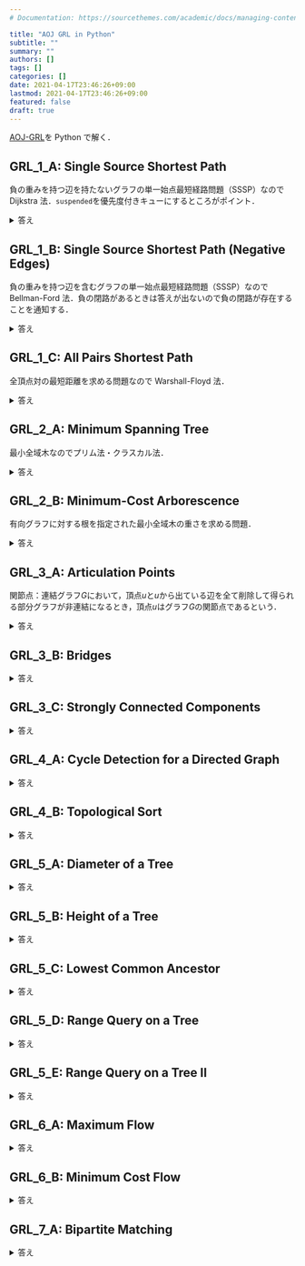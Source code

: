 ```yaml
---
# Documentation: https://sourcethemes.com/academic/docs/managing-content/

title: "AOJ GRL in Python"
subtitle: ""
summary: ""
authors: []
tags: []
categories: []
date: 2021-04-17T23:46:26+09:00
lastmod: 2021-04-17T23:46:26+09:00
featured: false
draft: true
---
```


[AOJ-GRL](https://judge.u-aizu.ac.jp/onlinejudge/finder.jsp?course=GRL)を Python で解く．

## GRL_1_A: Single Source Shortest Path

負の重みを持つ辺を持たないグラフの単一始点最短経路問題（SSSP）なので Dijkstra 法．`suspended`を優先度付きキューにするところがポイント．

<details>
<summary>答え</summary>

```python
import heapq

V, E, r = map(int, input().split())
G = [[] for _ in range(V)]
for _ in range(E):
    s, t, d = map(int, input().split())
    G[s].append((t, d))

dists = [float("inf") for _ in range(V)]
dists[r] = 0
has_visited = set()
suspended = [(0, r)] # [(dist, vertex), ...]

while suspended:
    _, u = heapq.heappop(suspended)
    has_visited.add(u)
    for v, d in G[u]:
        if v not in has_visited:
            if dists[u] + d < dists[v]:
                dists[v] = dists[u] + d
                heapq.heappush(suspended, (dists[v], v))

for dist in dists:
    print(dist if dist != float("inf") else "INF")
```

</details>

## GRL_1_B: Single Source Shortest Path (Negative Edges)

負の重みを持つ辺を含むグラフの単一始点最短経路問題（SSSP）なので Bellman-Ford 法．負の閉路があるときは答えが出ないので負の閉路が存在することを通知する．

<details>
<summary>答え</summary>

Bellman-Ford 法のイメージは次の通り．

```sh
1. 最短距離が更新されなくなる or |V|回目の更新が終わるまで以下を繰り返す．
    - 全ての辺に対して「dist[v] = min(dist[v], dist[u] + u-v距離)」でdistを更新
2. |V|-1回以内の更新で最短距離の更新が終了したら負の閉路は存在しない．|V|回目の更新が起これば負の閉路が存在する．
```

```python
V, E, r = map(int, input().split())
G = [[] for _ in range(V)]
for _ in range(E):
    s, t, d = map(int, input().split())
    G[s].append((t, d))

dists = [float("inf") for _ in range(V)]
dists[r] = 0

rep = 0
while rep < V:
    end_flag = True
    for u in range(V):
        for v, d in G[u]:
            if dists[u] != float("inf") and dists[u] + d < dists[v]:
                dists[v] = dists[u] + d
                end_flag = False
    if end_flag:
        break
    rep += 1

if rep == V:
    print("NEGATIVE CYCLE")
else:
    for d in dists:
        print(d if d != float("inf") else "INF")
```

</details>

## GRL_1_C: All Pairs Shortest Path

全頂点対の最短距離を求める問題なので Warshall-Floyd 法．

<details>
<summary>答え</summary>

Warshall-Floyd 法のイメージは次の通り．

```sh
1. dist[i][j]を初期化
    - 辺(i, j)が存在すればそのコスト
    - i == jのとき0
    - それ以外はinf
2. distを更新
    - for k = 0 ... V-1:
        - for u = 0 ... V-1:
            - for v = 0 .. V-1:
                - dist[u][v] = min(dist[u][v], dist[u][k] + dist[k][v])
```

負の閉路の検出は，「頂点`i`から頂点`i`の最短距離が負か」で判定できる．

```python
V, E = map(int, input().split())

dists = [[float("inf") for _ in range(V)] for _ in range(V)]

for i in range(V):
    dists[i][i] = 0

for _ in range(E):
    s, t, d = map(int, input().split())
    dists[s][t] = d

for k in range(V):
    for u in range(V):
        for v in range(V):
            dists[u][v] = min(dists[u][v], dists[u][k] + dists[k][v])

has_negative_cycle = False
for i in range(V):
    if dists[i][i] < 0:
        has_negative_cycle = True
        break
if has_negative_cycle:
    print("NEGATIVE CYCLE")
    exit()

for row in dists:
    for i in range(V):
        row[i] = row[i] if row[i] != float("inf") else "INF"
    print(*row)
```

</details>

## GRL_2_A: Minimum Spanning Tree

最小全域木なのでプリム法・クラスカル法．

<details>
<summary>答え</summary>

プリム法とクラスカル法の違いは何についてループを回すか．

プリム法では頂点についてループを回す．

```sh
1. 適当に頂点を一つ選んでそれを求めたい木に含めて確定させる
2. すべての頂点が木に含まれるまで以下を繰り返す
    - (木に含まれている頂点, 木に含まれていない頂点)という辺の中でコスト最小の辺を選んで木に加える
```

```python
import heapq

V, E = map(int, input().split())
G = [[] for _ in range(V)]
for _ in range(E):
    s, t, w = map(int, input().split())
    G[s].append((t, w))
    G[t].append((s, w))

has_visited = set()
suspended = [(0, 0)]

mst_weight = 0

while suspended:
    w, u = heapq.heappop(suspended)
    if u in has_visited:
        continue
    has_visited.add(u)
    mst_weight += w
    for v, w_ in G[u]:
        if v in has_visited:
            continue
        heapq.heappush(suspended, (w_, v))

print(mst_weight)
```

クラスカル法では辺についてループを回す．

```sh
1. 辺を重さで昇順にソートする
2. 辺をV-1個選ぶまで以下を繰り返す
    - 重さ最小の辺を選択しその辺を加えて閉路ができないならば木に追加する
```

閉路ができるかを Union-Find 木で実装すると良い．

```python
class UnionFind:
    def __init__(self, size):
        self.size = size
        self.parents = [-1 for _ in range(size)]
    def find(self, x):
        if self.parents[x] < 0:
            return x
        else:
            self.parents[x] = self.find(self.parents[x])
            return self.parents[x]
    def union(self, x, y):
        x = self.find(x)
        y = self.find(y)
        if x == y:
            return
        if self.parents[x] > self.parents[y]:
            x, y = y, x
        self.parents[x] += self.parents[y]
        self.parents[y] = x
    def same(self, x, y):
        return self.find(x) == self.find(y)

V, E = map(int, input().split())
edges = []
for i in range(E):
    s, t, w = map(int, input().split())
    edges.append((w, s, t))
    edges.append((w, t, s))
edges.sort()

uf = UnionFind(V)

mst_weight = 0
for edge in edges:
    (w, s, t) = edge
    if uf.same(s, t):
        continue
    mst_weight += w
    uf.union(s, t)

print(mst_weight)
```

</details>

## GRL_2_B: Minimum-Cost Arborescence

有向グラフに対する根を指定された最小全域木の重さを求める問題．

<details>
<summary>答え</summary>

[Edmond 法](https://en.wikipedia.org/wiki/Edmonds%27_algorithm)というのがある．

TODO: 解く

```python

```

</details>

## GRL_3_A: Articulation Points

関節点：連結グラフ$G$において，頂点$u$と$u$から出ている辺を全て削除して得られる部分グラフが非連結になるとき，頂点$u$はグラフ$G$の関節点であるという．

<details>
<summary>答え</summary>

全探索するなら，頂点を一つ選んでそれが関節点の定義を満たすかを調べれば求められる．これだと$O(V \times (V + E))$かかる．

```sh
for every v in G:
    remove v from G
    check G is connected by BFS/DFS
    add v to G
```

効率の良いやり方として DFS を使った解き方がある．

まず，ある頂点を根としてグラフを DFS したときに通過する頂点・辺を集めると木ができる．これを DFS 木と呼ぶことにする．一方で，グラフには DFS 木に含まれない辺が存在することも考えられる．このような辺を後退辺と呼ぶ．

ここで DFS 木内の頂点$u$が次の条件を満たすなら$u$は関節点であると言える．

- $u$は DFS 木の根であり，$u$の子供が 2 つ以上いる．
- $u$は DFS 木の根ではなく，$u$の子供$v$について「$v$を根とする DFS 部分木において，$u$の先祖と DFS 部分木内の頂点を端点に持つ後退辺が存在しない」を満たす．

これらの条件は次の情報を使って言い換えることができる．

- `preord[u]`：頂点`u`の DFS での行きがけ順位
- `lowlink[u]`：頂点`u`から生える後退辺を 0 or 1 回たどって到達できる頂点`w`について`min(preord[w])`

$u$が関節点である条件は

- $u$は DFS 木の根であり，$u$の子供が 2 つ以上いる．
- $u$は DFS 木の根ではなく，$u$の子供$v$について`preord[u] <= lowlink[v]`を満たす$v$が存在する

`preord[u]`が行きがけ順位なので`preord[u]`の大小で先祖であるかの判定ができる．

```python
import sys
sys.setrecursionlimit(10**6)

V, E = map(int, input().split())
G = [[] for _ in range(V)]
for _ in range(E):
    s, t = map(int, input().split())
    G[s].append(t)
    G[t].append(s)

preord = [float("inf") for _ in range(V)]
pre = 0

lowlink = [float("inf") for _ in range(V)]

articulation_points = []

def dfs(u, p):
    global pre
    preord[u] = pre
    lowlink[u] = preord[u]
    pre += 1
    num_child = 0
    is_articulation_point = False
    for v in G[u]:
        if preord[v] == float("inf"): # vは未訪問なので探索を続ける
            num_child += 1
            dfs(v, u)
            lowlink[u] = min(lowlink[u], lowlink[v])

            if p != -1: # uはDFS木の根ではない
                if preord[u] <= lowlink[v]:
                    is_articulation_point = True

        elif v != p: # vは訪問済みなのに親じゃないのでu-vは後退辺
            lowlink[u] = min(lowlink[u], preord[v])

    if p == -1: # uはDFS木の根
        if 2 <= num_child: # 子が2つ以上
            is_articulation_point = True

    if is_articulation_point:
        articulation_points.append(u)

dfs(0, -1)

articulation_points.sort()
for p in articulation_points:
    print(p)
```

</details>

## GRL_3_B: Bridges

<details>
<summary>答え</summary>

ある辺（$u$, $v$）が橋であるかは`preord[u] < lowlink[v]`

```python
import sys
sys.setrecursionlimit(10**6)

V, E = map(int, input().split())
G = [[] for _ in range(V)]
for _ in range(E):
    s, t = map(int, input().split())
    G[s].append(t)
    G[t].append(s)

preord = [float("inf") for _ in range(V)]
pre = 0

lowlink = [float("inf") for _ in range(V)]

bridges = []

def dfs(u, p):
    global pre
    preord[u] = pre
    lowlink[u] = preord[u]
    pre += 1
    for v in G[u]:
        if preord[v] == float("inf"): # vは未訪問なので探索を続ける
            dfs(v, u)
            lowlink[u] = min(lowlink[u], lowlink[v])

            if preord[u] < lowlink[v]:
                bridges.append((min(u, v), max(u, v)))

        elif v != p: # vは訪問済みなのに親じゃないのでu-vは後退辺
            lowlink[u] = min(lowlink[u], preord[v])

dfs(0, -1)

bridges.sort()
for bridge in bridges:
    print(*bridge)
```

</details>

## GRL_3_C: Strongly Connected Components

<details>
<summary>答え</summary>

適当な頂点から DFS して帰りがけ順位をメモ，というのを全頂点の帰りがけ順位が確定するまでやる．すべての辺の向きを逆転させたグラフ上で，帰りがけ順位の大きい頂点から DFS を行う．

```python
import sys
sys.setrecursionlimit(10**6)

V, E = map(int, input().split())
G = [[] for _ in range(V)]
RG = [[] for _ in range(V)]
for _ in range(E):
    s, t = map(int, input().split())
    G[s].append(t)
    RG[t].append(s)

def SCC(V, G, RG):
    postorder = []
    has_visited = set()
    groups = [-1 for _ in range(V)]

    def dfs(u):
        has_visited.add(u)
        for v in G[u]:
            if v not in has_visited:
                dfs(v)
        postorder.append(u) # 帰りがけ順位が小さい順に頂点が並ぶ

    def rdfs(u, label):
        groups[u] = label
        has_visited.add(u)
        for v in RG[u]:
            if v not in has_visited:
                rdfs(v, label)


    for u in range(V):
        if u not in has_visited:
            dfs(u)

    has_visited = set()
    label = 0

    for u in reversed(postorder):
        if u not in has_visited:
            rdfs(u, label)
            label += 1

    return label, groups

_, groups = SCC(V, G, RG)

Q = int(input())
for _ in range(Q):
    s, t = map(int, input().split())
    print(1 if groups[s] == groups[t] else 0)
```

</details>

## GRL_4_A: Cycle Detection for a Directed Graph

<details>
<summary>答え</summary>

TODO: 解く

```python

```

</details>

## GRL_4_B: Topological Sort

<details>
<summary>答え</summary>

DFS の帰りがけ順がトポロジカルソートの逆順．

```python
V, E = map(int, input().split())
G = [[] for _ in range(V)]

for _ in range(E):
    s, t = map(int, input().split())
    G[s].append(t)

has_visited = set()
topo = []

def dfs(u):
    has_visited.add(u)
    for v in G[u]:
        if v in has_visited:
            continue
        dfs(v)
    topo.append(u)

for v in range(V):
    if v in has_visited:
        continue
    dfs(v)

print(*reversed(topo), sep="\n")
```

</details>

## GRL_5_A: Diameter of a Tree

<details>
<summary>答え</summary>

double-sweep と言われるアルゴリズム．適当な頂点から最も遠い頂点を BFS で見つけて，その頂点から最も遠い頂点をもう一度 BFS して見つける．

```python
V = int(input())
G = [[] for _ in range(V)]
for _ in range(V - 1):
    s, t, d = map(int, input().split())
    G[s].append((t, d))
    G[t].append((s, d))

def bfs(s):
    dist = [-1 for _ in range(V)]
    suspended = [s]
    dist[s] = 0
    while suspended:
        u = suspended.pop(0)
        d = dist[u]
        for v, _d in G[u]:
            if dist[v] != -1:
                continue
            dist[v] = d + _d
            suspended.append(v)
    diameter = max(dist)
    endpoint = dist.index(diameter)
    return endpoint, diameter

u, _ = bfs(0)
v, d = bfs(u)

print(d)
```

</details>

## GRL_5_B: Height of a Tree

<details>
<summary>答え</summary>

以下のコードだと TLE．
TODO: fixme

```python
V = int(input())
G = [[] for _ in range(V)]
for _ in range(V - 1):
    s, t, d = map(int, input().split())
    G[s].append((t, d))
    G[t].append((s, d))

def height(root, par):
    if len(G[root]) == 0:
        return 0
    heights = []
    for u, h in G[root]:
        if u == par:
            continue
        heights.append(h + height(u, root))
    if len(heights) == 0:
        return 0
    else:
        return max(heights)

for r in range(V):
    print(height(r, -1))
```

</details>

## GRL_5_C: Lowest Common Ancestor

<details>
<summary>答え</summary>

```python

```

</details>

## GRL_5_D: Range Query on a Tree

<details>
<summary>答え</summary>

```python

```

</details>

## GRL_5_E: Range Query on a Tree II

<details>
<summary>答え</summary>

```python

```

</details>

## GRL_6_A: Maximum Flow

<details>
<summary>答え</summary>

```python

```

</details>

## GRL_6_B: Minimum Cost Flow

<details>
<summary>答え</summary>

```python

```

</details>

## GRL_7_A: Bipartite Matching

<details>
<summary>答え</summary>

```python

```

</details>
